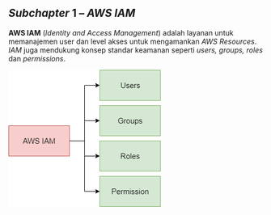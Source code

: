 ## *Subchapter* 1 – *AWS IAM*

**AWS IAM** (*Identity and Access Management*) adalah layanan untuk memanajemen user dan level akses untuk mengamankan *AWS Resources*. *IAM* juga mendukung konsep standar keamanan seperti *users, groups, roles* dan *permissions*.

<img src="/assets/Standard Security Conceptual.png">
